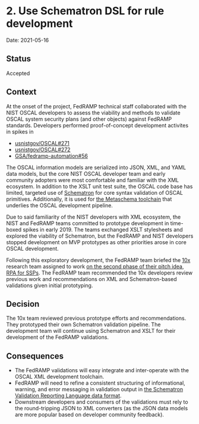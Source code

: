 # 2. Use Schematron DSL for rule development

Date: 2021-05-16

## Status

Accepted

## Context

At the onset of the project, FedRAMP technical staff collaborated with the NIST OSCAL developers to assess the viability and methods to validate OSCAL system security plans (and other objects) against FedRAMP standards. Developers performed proof-of-concept development activites in spikes in 

- [usnistgov/OSCAL#271](https://github.com/usnistgov/OSCAL/issues/271)
- [usnistgov/OSCAL#272](https://github.com/usnistgov/OSCAL/issues/271)
- [GSA/fedramp-automation#56](https://github.com/GSA/fedramp-automation/issues/56)

The OSCAL information models are serialized into JSON, XML, and YAML data models, but the core NIST OSCAL developer team and early community adopters were most comfortable and familiar with the XML ecosystem. In addition to the XSLT unit test suite, the OSCAL code base has limited, targeted use of [Schematron](https://github.com/Schematron/schematron) for core syntax validation of OSCAL primitives. Additionally, it is used for [the Metaschema toolchain](https://pages.nist.gov/metaschema/) that underlies the OSCAL development pipeline.

Due to said familiarity of the NIST developers with XML ecosystem, the NIST and FedRAMP teams committed to prototype development in time-boxed spikes in early 2019. The teams exchanged XSLT stylesheets and explored the viability of Schematron, but the FedRAMP and NIST developers stopped development on MVP prototypes as other priorities arose in core OSCAL development.

Following this exploratory development, the FedRAMP team briefed the [10x](10x.gsa.gov) research team assigned to work [on the second phase of their pitch idea, RPA for SSPs](https://trello.com/c/2be80rHb/89-automated-security-authorization-processing-asap). The FedRAMP team recommended the 10x developers review previous work and recommendations on XML and Schematron-based validations given initial prototyping.

## Decision

The 10x team reviewed previous prototype efforts and recommendations. They prototyped their own Schematron validation pipeline. The development team will continue using Schematron and XSLT for their development of the FedRAMP validations. 

## Consequences

- The FedRAMP validations will easy integrate and inter-operate with the OSCAL XML development toolchain.
- FedRAMP will need to refine a consistent structuring of informational, warning, and error messaging in validation output in [the Schematron Validation Reporting Language data format](https://github.com/schematron/schema).
- Downstream developers and consumers of the validations must rely to the round-tripping JSON to XML converters (as the JSON data models are more popular based on developer community feedback).
